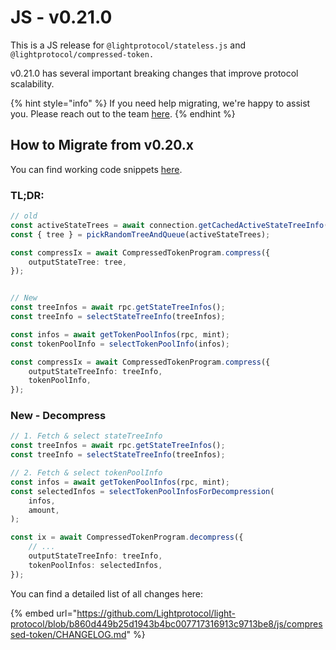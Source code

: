 # JS - v0.21.0

This is a JS release for `@lightprotocol/stateless.js` and `@lightprotocol/compressed-token.`

v0.21.0 has several important breaking changes that improve protocol scalability.

{% hint style="info" %}
If you need help migrating, we're happy to assist you. Please reach out to the team [here](https://t.me/swen_light).
{% endhint %}

## How to Migrate from v0.20.x

You can find working code snippets [here](https://www.zkcompression.com/developers/add-compressed-token-support-to-your-wallet#advanced-integration).

### TL;DR:

```typescript
// old
const activeStateTrees = await connection.getCachedActiveStateTreeInfo();
const { tree } = pickRandomTreeAndQueue(activeStateTrees);

const compressIx = await CompressedTokenProgram.compress({
    outputStateTree: tree,
});


// New
const treeInfos = await rpc.getStateTreeInfos();
const treeInfo = selectStateTreeInfo(treeInfos);

const infos = await getTokenPoolInfos(rpc, mint);
const tokenPoolInfo = selectTokenPoolInfo(infos);

const compressIx = await CompressedTokenProgram.compress({
    outputStateTreeInfo: treeInfo,
    tokenPoolInfo,
});
```

### New - Decompress

```typescript
// 1. Fetch & select stateTreeInfo
const treeInfos = await rpc.getStateTreeInfos();
const treeInfo = selectStateTreeInfo(treeInfos);

// 2. Fetch & select tokenPoolInfo
const infos = await getTokenPoolInfos(rpc, mint);
const selectedInfos = selectTokenPoolInfosForDecompression(
    infos,
    amount,
);

const ix = await CompressedTokenProgram.decompress({
    // ...
    outputStateTreeInfo: treeInfo,
    tokenPoolInfos: selectedInfos,
});
```





You can find a detailed list of all changes here:

{% embed url="https://github.com/Lightprotocol/light-protocol/blob/b860d449b25d1943b4bc007717316913c9713be8/js/compressed-token/CHANGELOG.md" %}

